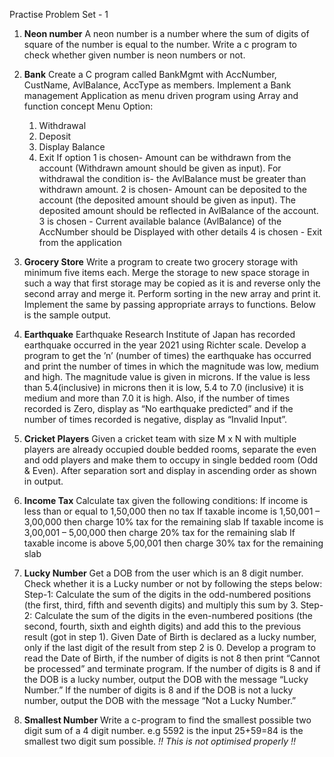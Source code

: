 Practise Problem Set - 1

1. **Neon number** 
   A neon number is a number where the sum of digits of square of the number is equal to the number. Write a c program to check whether given number is neon numbers or not.

2. **Bank**
   Create a C program called BankMgmt with AccNumber, CustName, AvlBalance, AccType as members. Implement a Bank management Application as menu driven program using Array and function concept
    Menu Option:
    1. Withdrawal 
    2. Deposit 
    3. Display Balance
    4.  Exit
    If option
    1 is chosen- Amount can be withdrawn from the account (Withdrawn amount should be given as input). For withdrawal the condition is- the AvlBalance must be greater than withdrawn amount.
    2 is chosen- Amount can be deposited to the account (the deposited amount should be given as input). The deposited amount should be reflected in AvlBalance of the account.
    3 is chosen - Current available balance (AvlBalance) of the AccNumber should be Displayed with other details
    4 is chosen - Exit from the application

3. **Grocery Store**
    Write a program to create two grocery storage with minimum five items each. Merge the storage to new space storage in such a way that first storage may be copied as it is and reverse only the second array and merge it. Perform sorting in the new array and print it. Implement the same by passing appropriate arrays to functions. Below is the sample output.

4. **Earthquake**
   Earthquake Research Institute of Japan has recorded earthquake occurred in the year 2021 using Richter scale. Develop a program to get the ’n’ (number of times) the earthquake has occurred and print the number of times in which the magnitude was low, medium and high. The magnitude value is given in microns. If the value is less than 5.4(inclusive) in microns then it is low, 5.4 to 7.0 (inclusive) it is medium and more than 7.0 it is high. Also, if the number of times recorded is Zero, display as “No earthquake predicted” and if the number of times recorded is negative, display as “Invalid Input”.

5. **Cricket Players**
   Given a cricket team with size M x N with multiple players are already occupied double bedded rooms, separate the even and odd players and make them to occupy in single bedded room (Odd & Even). After separation sort and display in ascending order as shown in output.

6. **Income Tax**
   Calculate tax given the following conditions:
    If income is less than or equal to 1,50,000 then no tax
    If taxable income is 1,50,001 – 3,00,000 then charge 10% tax for the remaining slab If taxable income is 3,00,001 – 5,00,000 then charge 20% tax for the remaining slab If taxable income is above 5,00,001 then charge 30% tax for the remaining slab

7. **Lucky Number**
   Get a DOB from the user which is an 8 digit number. Check whether it is a Lucky number or not by following the steps below:
    Step-1: Calculate the sum of the digits in the odd-numbered positions (the first, third, fifth and seventh digits) and multiply this sum by 3.
    Step-2: Calculate the sum of the digits in the even-numbered positions (the second, fourth, sixth and eighth digits) and add this to the previous result (got in step 1).
    Given Date of Birth is declared as a lucky number, only if the last digit of the result from step 2 is 0.
    Develop a program to read the Date of Birth, if the number of digits is not 8 then print “Cannot be processed” and terminate program. If the number of digits is 8 and if the DOB
    is a lucky number, output the DOB with the message “Lucky Number.” If the number of digits is 8 and if the DOB is not a lucky number, output the DOB with the message “Not a Lucky Number.”

8. **Smallest Number**
   Write a c-program to find the smallest possible two digit sum of a 4 digit number. e.g 5592 is the input 25+59=84 is the smallest two digit sum possible.
   *!! This is not optimised properly !!*
